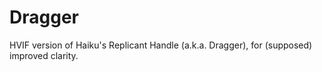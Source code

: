 # Dragger
HVIF version of Haiku's Replicant Handle (a.k.a. Dragger), for (supposed) improved clarity.
